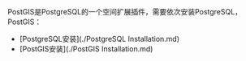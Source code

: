 <!-- toc -->

PostGIS是PostgreSQL的一个空间扩展插件，需要依次安装PostgreSQL，PostGIS：

- [PostgreSQL安装](./PostgreSQL Installation.md)
- [PostGIS安装](./PostGIS Installation.md)
